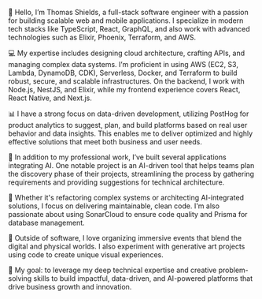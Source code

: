 👋 Hello, I’m Thomas Shields, a full-stack software engineer with a passion for building scalable web and mobile applications. I specialize in modern tech stacks like TypeScript, React, GraphQL, and also work with advanced technologies such as Elixir, Phoenix, Terraform, and AWS.

💻 My expertise includes designing cloud architecture, crafting APIs, and managing complex data systems. I’m proficient in using AWS (EC2, S3, Lambda, DynamoDB, CDK), Serverless, Docker, and Terraform to build robust, secure, and scalable infrastructures. On the backend, I work with Node.js, NestJS, and Elixir, while my frontend experience covers React, React Native, and Next.js.

📊 I have a strong focus on data-driven development, utilizing PostHog for product analytics to suggest, plan, and build platforms based on real user behavior and data insights. This enables me to deliver optimized and highly effective solutions that meet both business and user needs.

🧠 In addition to my professional work, I’ve built several applications integrating AI. One notable project is an AI-driven tool that helps teams plan the discovery phase of their projects, streamlining the process by gathering requirements and providing suggestions for technical architecture.

🚀 Whether it's refactoring complex systems or architecting AI-integrated solutions, I focus on delivering maintainable, clean code. I'm also passionate about using SonarCloud to ensure code quality and Prisma for database management.

🎨 Outside of software, I love organizing immersive events that blend the digital and physical worlds. I also experiment with generative art projects using code to create unique visual experiences.

🎯 My goal: to leverage my deep technical expertise and creative problem-solving skills to build impactful, data-driven, and AI-powered platforms that drive business growth and innovation.
